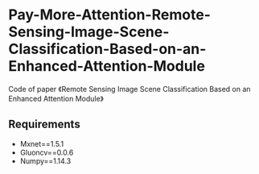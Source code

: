 # Pay-More-Attention-Remote-Sensing-Image-Scene-Classification-Based-on-an-Enhanced-Attention-Module
Code of paper 《Remote Sensing Image Scene Classification Based on an Enhanced Attention Module》
## Requirements
* Mxnet==1.5.1
* Gluoncv==0.0.6
* Numpy==1.14.3
